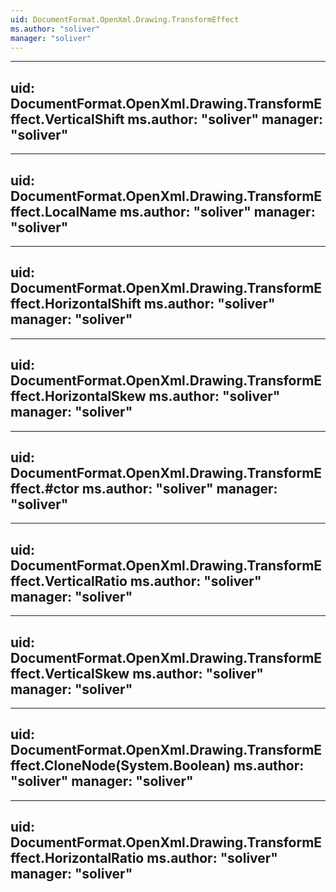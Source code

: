 ```yaml
---
uid: DocumentFormat.OpenXml.Drawing.TransformEffect
ms.author: "soliver"
manager: "soliver"
---
```


---
uid: DocumentFormat.OpenXml.Drawing.TransformEffect.VerticalShift
ms.author: "soliver"
manager: "soliver"
---

---
uid: DocumentFormat.OpenXml.Drawing.TransformEffect.LocalName
ms.author: "soliver"
manager: "soliver"
---

---
uid: DocumentFormat.OpenXml.Drawing.TransformEffect.HorizontalShift
ms.author: "soliver"
manager: "soliver"
---

---
uid: DocumentFormat.OpenXml.Drawing.TransformEffect.HorizontalSkew
ms.author: "soliver"
manager: "soliver"
---

---
uid: DocumentFormat.OpenXml.Drawing.TransformEffect.#ctor
ms.author: "soliver"
manager: "soliver"
---

---
uid: DocumentFormat.OpenXml.Drawing.TransformEffect.VerticalRatio
ms.author: "soliver"
manager: "soliver"
---

---
uid: DocumentFormat.OpenXml.Drawing.TransformEffect.VerticalSkew
ms.author: "soliver"
manager: "soliver"
---

---
uid: DocumentFormat.OpenXml.Drawing.TransformEffect.CloneNode(System.Boolean)
ms.author: "soliver"
manager: "soliver"
---

---
uid: DocumentFormat.OpenXml.Drawing.TransformEffect.HorizontalRatio
ms.author: "soliver"
manager: "soliver"
---
